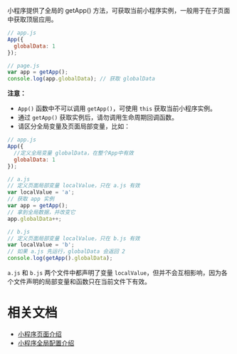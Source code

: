 小程序提供了全局的 getApp() 方法，可获取当前小程序实例，一般用于在子页面中获取顶层应用。

```JavaScript
// app.js
App({
  globalData: 1
});
```

```JavaScript
// page.js
var app = getApp();
console.log(app.globalData); // 获取 globalData
```

**注意：**

- `App()` 函数中不可以调用 `getApp()`，可使用 `this` 获取当前小程序实例。
- 通过 `getApp()` 获取实例后，请勿调用生命周期回调函数。
- 请区分全局变量及页面局部变量，比如：

```JavaScript
// app.js
App({
  //定义全局变量 globalData，在整个App中有效
  globalData: 1
});
```

```JavaScript
// a.js
// 定义页面局部变量 localValue，只在 a.js 有效
var localValue = 'a';
// 获取 app 实例
var app = getApp();
// 拿到全局数据，并改变它
app.globalData++;
```

```JavaScript
// b.js
// 定义页面局部变量 localValue，只在 b.js 有效
var localValue = 'b';
// 如果 a.js 先运行，globalData 会返回 2
console.log(getApp().globalData);
```

`a.js` 和 `b.js` 两个文件中都声明了变量 `localValue`，但并不会互相影响，因为各个文件声明的局部变量和函数只在当前文件下有效。

# 相关文档

- [小程序页面介绍](https://opendocs.alipay.com/mini/framework/page)
- [小程序全局配置介绍](https://opendocs.alipay.com/mini/framework/app)
